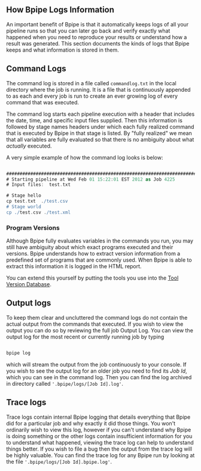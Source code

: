 ## How Bpipe Logs Information

An important benefit of Bpipe is that it automatically keeps logs of all your pipeline runs so that you can later go back and verify exactly what happened when you need to reproduce your results or understand how a result was generated.  This section documents the kinds of logs that Bpipe keeps and what information is stored in them.

## Command Logs

The command log is stored in a file called `commandlog.txt` in the local directory where the job is running.  It is a file that is continuously appended to as each and every job is run to create an ever growing log of every command that was executed. 

The command log starts each pipeline execution with a header that includes the date, time, and specific input files supplied.   Then this information is followed by stage names headers under which each fully realized command that is executed by Bpipe in that stage is listed.  By "fully realized" we mean that all variables are fully evaluated so that there is no ambiguity about what *actually* executed. 

A very simple example of how the command log looks is below:
```groovy 

####################################################################################################
# Starting pipeline at Wed Feb 01 15:22:01 EST 2012 as Job 4225
# Input files:  test.txt 

# Stage hello
cp test.txt  ./test.csv
# Stage world
cp ./test.csv ./test.xml
```

### Program Versions

Although Bpipe fully evaluates variables in the commands you run, you may still have ambiguity about which exact programs executed and their versions.  Bpipe understands how to extract version information from a predefined set of programs that are commonly used.  When Bpipe is able to extract this information it is logged in the HTML report. 

You can extend this yourself by putting the tools you use into the [Tool Version Database](Guides/ToolVersionDatabase).

## Output logs

To keep them clear and uncluttered the command logs do not contain the actual output from the commands that executed.   If you wish to view the output you can do so by reviewing the full job Output Log.   You can view the output log for the most recent or currently running job by typing 
```groovy 

bpipe log
```

which will stream the output from the job continuously to your console.  If you wish to see the output log for an older job you need to find its *Job Id*, which you can see in the command log.  Then you can find the log archived in directory called `'.bpipe/logs/[Job Id].log'`.

## Trace logs

Trace logs contain internal Bpipe logging that details everything that Bpipe did for a particular job and why exactly it did those things.   You won't ordinarily wish to view this log, however if you can't understand why Bpipe is doing something or the other logs contain insufficient information for you to understand what happened, viewing the trace log can help to understand things better.  If you wish to file a bug then the output from the trace log will be highly valuable.  You can find the trace log for any Bpipe run by looking at the file `'.bpipe/logs/[Job Id].bpipe.log'`.
